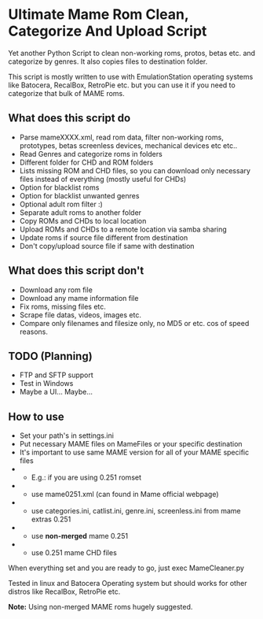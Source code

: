 # Ultimate Mame Rom Clean, Categorize And Upload Script

Yet another Python Script to clean non-working roms, protos, betas etc. and categorize by genres. It also copies files
to destination folder.

This script is mostly written to use with EmulationStation operating systems like Batocera, RecalBox, RetroPie etc. but
you can use it if you need to categorize that bulk of MAME roms.

## What does this script do

- Parse mameXXXX.xml, read rom data, filter non-working roms, prototypes, betas screenless devices, mechanical devices etc etc..
- Read Genres and categorize roms in folders
- Different folder for CHD and ROM folders
- Lists missing ROM and CHD files, so you can download only necessary files instead of everything (mostly useful for
  CHDs)
- Option for blacklist roms
- Option for blacklist unwanted genres
- Optional adult rom filter :)
- Separate adult roms to another folder
- Copy ROMs and CHDs to local location
- Upload ROMs and CHDs to a remote location via samba sharing
- Update roms if source file different from destination
- Don't copy/upload source file if same with destination

## What does this script don't

- Download any rom file
- Download any mame information file
- Fix roms, missing files etc.
- Scrape file datas, videos, images etc.
- Compare only filenames and filesize only, no MD5 or etc. cos of speed reasons.

## TODO (Planning)

- FTP and SFTP support
- Test in Windows
- Maybe a UI... Maybe...

## How to use

- Set your path's in settings.ini
- Put necessary MAME files on MameFiles or your specific destination
- It's important to use same MAME version for all of your MAME specific files
-
    - E.g.: if you are using 0.251 romset
-
    - use mame0251.xml (can found in Mame official webpage)
-
    - use categories.ini, catlist.ini, genre.ini, screenless.ini from mame extras 0.251
-
    - use **non-merged** mame 0.251
-
    - use 0.251 mame CHD files

When everything set and you are ready to go, just exec MameCleaner.py

Tested in linux and Batocera Operating system but should works for other distros like RecalBox, RetroPie etc.

**Note:** Using non-merged MAME roms hugely suggested. 
